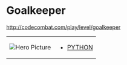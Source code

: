 # Goalkeeper 

http://codecombat.com/play/level/goalkeeper
<table>
<tr>
<td>

![Hero Picture](hero.png?raw=true "Hero Picture")

</td>
<td>
<ul>
<li>

[PYTHON](Goalkeeper.py)

</li>
</td>
</tr>
<table>